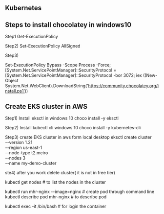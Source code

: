 Kubernetes
----------
Steps to install chocolatey in windows10
-------------------------------
Step1
Get-ExecutionPolicy

Step2)
Set-ExecutionPolicy AllSigned


Step3)

Set-ExecutionPolicy Bypass -Scope Process -Force; [System.Net.ServicePointManager]::SecurityProtocol = [System.Net.ServicePointManager]::SecurityProtocol -bor 3072; iex ((New-Object System.Net.WebClient).DownloadString('https://community.chocolatey.org/install.ps1’))

Create EKS cluster in AWS
--------------------------
Step1) Install eksctl in windows 10
choco install -y eksctl

Step2) Install kubectl cli windows 10
choco install -y kubernetes-cli

Step3) create EKS cluster in aws form local desktop
eksctl create cluster \
--version 1.21 \
--region us-east-1 \
--node-type t2.mciro \
--nodes 3 \
--name my-demo-cluster 

ste4) after you work delete cluster( it is not in free tier)



kubectl get nodes  # to list the nodes in the cluster

kubectl run mhr-nginx --image=nginx # create pod through command line
kubectl describe pod mhr-nginx  # to describe pod

kubectl exec -it <container name> /bin/bash  # for login the container
